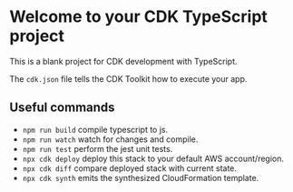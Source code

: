 # Welcome to your CDK TypeScript project

This is a blank project for CDK development with TypeScript.

The `cdk.json` file tells the CDK Toolkit how to execute your app.

## Useful commands

* `npm run build`   compile typescript to js.
* `npm run watch`   watch for changes and compile.
* `npm run test`    perform the jest unit tests.
* `npx cdk deploy`  deploy this stack to your default AWS account/region.
* `npx cdk diff`    compare deployed stack with current state.
* `npx cdk synth`   emits the synthesized CloudFormation template.
